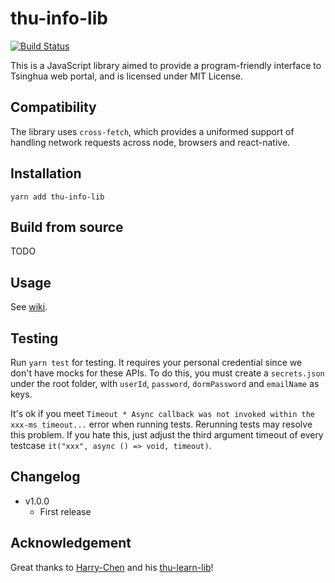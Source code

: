 # thu-info-lib

[![Build Status](https://github.com/UNIDY2002/thu-info-lib/workflows/Test%20and%20Publish/badge.svg)](https://github.com/UNIDY2002/thu-info-lib/actions?query=workflow%3A%22Test+and+Publish%22)

This is a JavaScript library aimed to provide a program-friendly interface to Tsinghua web portal, and is licensed under MIT License.

## Compatibility

The library uses `cross-fetch`, which provides a uniformed support of handling network requests across node, browsers and react-native.

## Installation

```shell
yarn add thu-info-lib
```

## Build from source

TODO

## Usage

See [wiki](https://github.com/UNIDY2002/thu-info-lib/wiki).

## Testing

Run `yarn test` for testing. It requires your personal credential since we don't have mocks for these APIs. To do this, you must create a `secrets.json`  under the root folder, with `userId`, `password`, `dormPassword` and `emailName` as keys.

It's ok if you meet `Timeout * Async callback was not invoked within the xxx-ms timeout...` error when running tests. Rerunning tests may resolve this problem. If you hate this, just adjust the third argument timeout of every testcase `it("xxx", async () => void, timeout)`.

## Changelog

- v1.0.0
  - First release

## Acknowledgement

Great thanks to [Harry-Chen](https://github.com/Harry-Chen) and his [thu-learn-lib](https://github.com/Harry-Chen/thu-learn-lib)!
